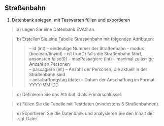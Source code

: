 ## Straßenbahn 

1. Datenbank anlegen, mit Testwerten füllen und exportieren
>a) Legen Sie eine Datenbank EVAG an. 

>b) Erstellen Sie eine Tabelle Strassenbahn mit folgenden Attributen:
>>– id (int) – eindeutige Nummer der Straßenbahn 
>>– modus (boolean/tinyint) – ist true(1) falls die Straßenbahn fährt, ansonsten false(0)
>>– maxPassagiere (int) – maximal zulässige Anzahl an Personen\
>>– passagiere (int) – Anzahl der Personen, die aktuell in der Straßenbahn sind\
>>– anschaffungstag (date) – Datum der Anschaffung im Format YYYY-MM-DD

>c) Definieren Sie das Attribut id als Primärschlüssel.

>d) Füllen Sie die Tabelle mit Testdaten (mindestens 5 Straßenbahnen).

>e) Exportieren Sie die Datenbank und analysieren Sie den Inhalt der .sql-Datei.
